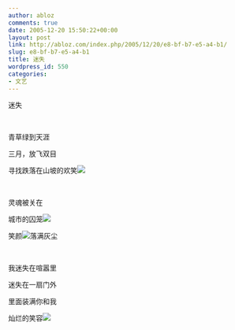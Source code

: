 ```yaml
---
author: abloz
comments: true
date: 2005-12-20 15:50:22+00:00
layout: post
link: http://abloz.com/index.php/2005/12/20/e8-bf-b7-e5-a4-b1/
slug: e8-bf-b7-e5-a4-b1
title: 迷失
wordpress_id: 550
categories:
- 文艺
---
```


迷失




 




青草绿到天涯




三月，放飞双目




寻找跌落在山坡的欢笑![](/rte/emoticons/island.gif)




 




灵魂被关在




城市的囚笼![](/rte/emoticons/heart_broken.gif)




笑颜![](/rte/emoticons/smile_regular.gif)落满灰尘




 




我迷失在喧嚣里




迷失在一扇门外




里面装满你和我




灿烂的笑容![](/rte/emoticons/rainbow.gif)
